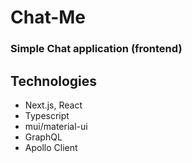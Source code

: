 # Chat-Me
### Simple Chat application (frontend)

## Technologies
- Next.js, React
- Typescript
- mui/material-ui
- GraphQL
- Apollo Client
